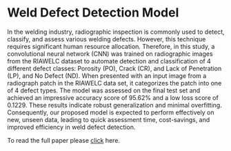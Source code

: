 # Weld Defect Detection Model
In the welding industry, radiographic inspection is commonly used to detect, classify, and assess various welding defects. However, this technique requires significant human resource allocation. Therefore, in this study, a convolutional neural network (CNN) was trained on radiographic images from the RIAWELC dataset to automate detection and classification of 4 different defect classes: Porosity (PO), Crack (CR), and Lack of Penetration (LP), and No Defect (ND). When presented with an input image from a radiograph patch in the RIAWELC data set, it categorizes the patch into one of 4 defect types. The model was assessed on the final test set and achieved an impressive accuracy score of 95.62% and a low loss score of 0.1229. These results indicate robust generalization and minimal overfitting. Consequently, our proposed model is expected to perform effectively on new, unseen data, leading to quick assessment time, cost-savings, and improved efficiency in weld defect detection. 

To read the full paper please [click](https://github.com/WeldDefectDC/WeldDefectCNN/blob/main/Weld%20Defect%20Detection%20Model.pdf) here.
